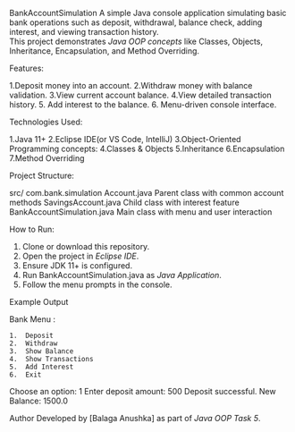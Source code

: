 BankAccountSimulation
A simple Java console application simulating basic bank operations such as deposit, withdrawal, balance check, adding interest, and viewing transaction history.  
This project demonstrates *Java OOP concepts* like Classes, Objects, Inheritance, Encapsulation, and Method Overriding.

 Features:
 
1.Deposit money into an account.
2.Withdraw money with balance validation.
3.View current account balance.
4.View detailed transaction history.
5. Add interest to the balance.
6. Menu-driven console interface.

 Technologies Used:
 
  1.Java 11+
  2.Eclipse IDE(or VS Code, IntelliJ)
  3.Object-Oriented Programming concepts:
  4.Classes & Objects
  5.Inheritance
  6.Encapsulation
  7.Method Overriding

Project Structure:

src/
 com.bank.simulation
 Account.java                    Parent class with common account methods
 SavingsAccount.java             Child class with interest feature
 BankAccountSimulation.java      Main class with menu and user interaction




How to Run:

1. Clone or download this repository.
2. Open the project in *Eclipse IDE*.
3. Ensure JDK 11+ is configured.
4. Run BankAccountSimulation.java as *Java Application*.
5. Follow the menu prompts in the console.



Example Output

Bank Menu :

	1.	Deposit
	2.	Withdraw
	3.	Show Balance
	4.	Show Transactions
	5.	Add Interest
	6.	Exit
 
Choose an option: 1
Enter deposit amount: 500
Deposit successful. New Balance: 1500.0




Author
Developed by [Balaga Anushka] as part of *Java OOP Task 5*.




